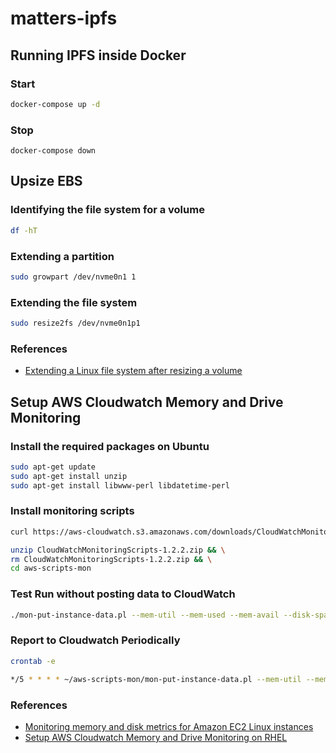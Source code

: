 # matters-ipfs

## Running IPFS inside Docker

### Start

```bash
docker-compose up -d
```

### Stop

```
docker-compose down
```

## Upsize EBS

### Identifying the file system for a volume

```bash
df -hT
```

### Extending a partition 

```bash
sudo growpart /dev/nvme0n1 1
```

### Extending the file system

```bash
sudo resize2fs /dev/nvme0n1p1
```

### References
- [Extending a Linux file system after resizing a volume](https://docs.aws.amazon.com/AWSEC2/latest/UserGuide/recognize-expanded-volume-linux.html)

## Setup AWS Cloudwatch Memory and Drive Monitoring

### Install the required packages on Ubuntu

```bash
sudo apt-get update
sudo apt-get install unzip
sudo apt-get install libwww-perl libdatetime-perl
```

### Install monitoring scripts

```bash
curl https://aws-cloudwatch.s3.amazonaws.com/downloads/CloudWatchMonitoringScripts-1.2.2.zip -O

unzip CloudWatchMonitoringScripts-1.2.2.zip && \
rm CloudWatchMonitoringScripts-1.2.2.zip && \
cd aws-scripts-mon
```

### Test Run without posting data to CloudWatch

```bash
./mon-put-instance-data.pl --mem-util --mem-used --mem-avail --disk-space-util --disk-space-avail --disk-space-used --disk-path=/ --aws-access-key-id=AWS_ACCESS_KEY_ID --aws-secret-key=AWS_ACCESS_KEY
```

### Report to Cloudwatch Periodically

```bash
crontab -e
```

```bash
*/5 * * * * ~/aws-scripts-mon/mon-put-instance-data.pl --mem-util --mem-used --mem-avail --disk-space-util --disk-space-avail --disk-space-used --disk-path=/ --from-cron --aws-access-key-id=AWS_ACCESS_KEY_ID --aws-secret-key=AWS_ACCESS_KEY
```

### References
- [Monitoring memory and disk metrics for Amazon EC2 Linux instances](https://docs.aws.amazon.com/AWSEC2/latest/UserGuide/mon-scripts.html)
- [Setup AWS Cloudwatch Memory and Drive Monitoring on RHEL](https://www.bonusbits.com/wiki/HowTo:Setup_AWS_Cloudwatch_Memory_and_Drive_Monitoring_on_RHEL)
